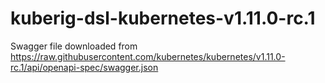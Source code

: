 # kuberig-dsl-kubernetes-v1.11.0-rc.1

Swagger file downloaded from https://raw.githubusercontent.com/kubernetes/kubernetes/v1.11.0-rc.1/api/openapi-spec/swagger.json
